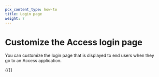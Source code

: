 ```yaml
---
pcx_content_type: how-to
title: Login page
weight: 7
---
```


# Customize the Access login page

You can customize the login page that is displayed to end users when they go to an Access application.

{{<render file="access/_login-page.md">}}
